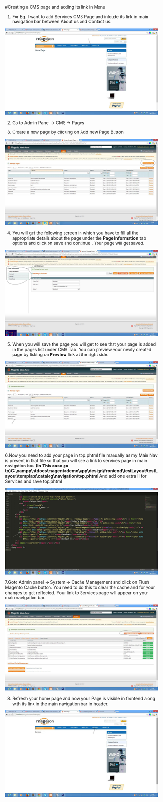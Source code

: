 #Creating a CMS page and adding its link in Menu

1. For Eg. I want to add Services CMS Page and inlcude its link in main navigation bar between About us and Contact us.

  ![alt tag](/images/Magento-images/cms1.jpg)

2. Go to Admin Panel → CMS → Pages

3. Create a new page by clicking on Add new Page Button

  ![alt tag](/images/Magento-images/cms2.jpg)

4. You will get the following screen in which you have to fill all the appropriate details about the page under the **Page Information** tab options and click on save and continue . Your page will get saved.

  ![alt tag](/images/Magento-images/cms3.jpg)

5. When you will save the page you will get to see that your page is added in the pages list under 
CMS Tab. You can preview your newly created page by licking on **Preview** link at the right side.

  ![alt tag](/images/Magento-images/cms4.jpg)

6.Now you need to add your page in top.phtml file manually as my Main Nav is present in that file so that you will see a link to services page in main navigation bar. **(In This case go to)C:\xampp\htdocs\magentodemo\app\design\frontend\testLayout\testLayout\template\catalog\navigation\top.phtml** And add one extra li for Services and save top.phtml

  ![alt tag](/images/Magento-images/cms5.jpg)

7.Goto Admin panel → System → Cache Management and click on Flush Magento Cache button. You need to do this to clear the cache and for your changes to get reflected. Your link to Services page will appear on your main navigation bar.

  ![alt tag](/images/Magento-images/cms6.jpg)

8. Refresh your home page and now your Page is visible in frontend along with its link in the main navigation bar in header.

  ![alt tag](/images/Magento-images/cms7.jpg)


